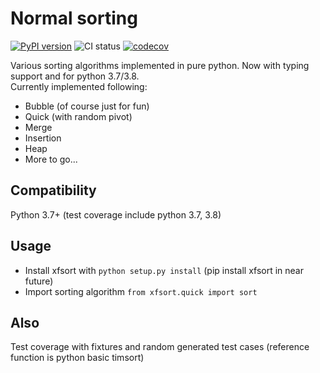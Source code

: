 Normal sorting
===
[![PyPI version](https://badge.fury.io/py/xfsort_collection.svg)](https://badge.fury.io/py/xfsort_collection)
![CI status](https://github.com/xfenix/xfsort/workflows/Python%20package/badge.svg)
[![codecov](https://codecov.io/gh/xfenix/xfsort/branch/master/graph/badge.svg)](https://codecov.io/gh/xfenix/xfsort)

Various sorting algorithms implemented in pure python. Now with typing support and for python 3.7/3.8.  
Currently implemented following:
* Bubble (of course just for fun)
* Quick (with random pivot)
* Merge
* Insertion
* Heap
* More to go...

Compatibility
--------
Python 3.7+ (test coverage include python 3.7, 3.8)

Usage
--------
* Install xfsort with `python setup.py install` (pip install xfsort in near future)
* Import sorting algorithm `from xfsort.quick import sort`

Also
--------
Test coverage with fixtures and random generated test cases (reference function is python basic timsort)
